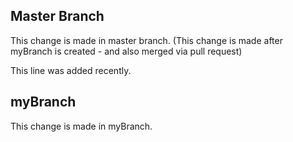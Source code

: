 ## Master Branch
This change is made in master branch. (This change is made after myBranch is created - and also merged via pull request)

This line was added recently.

## myBranch
This change is made in myBranch.